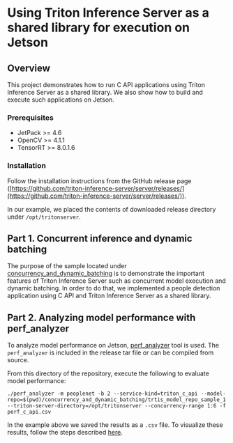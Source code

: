 <!--
# Copyright (c) 2021, NVIDIA CORPORATION & AFFILIATES. All rights reserved.
#
# Redistribution and use in source and binary forms, with or without
# modification, are permitted provided that the following conditions
# are met:
#  * Redistributions of source code must retain the above copyright
#    notice, this list of conditions and the following disclaimer.
#  * Redistributions in binary form must reproduce the above copyright
#    notice, this list of conditions and the following disclaimer in the
#    documentation and/or other materials provided with the distribution.
#  * Neither the name of NVIDIA CORPORATION nor the names of its
#    contributors may be used to endorse or promote products derived
#    from this software without specific prior written permission.
#
# THIS SOFTWARE IS PROVIDED BY THE COPYRIGHT HOLDERS ``AS IS'' AND ANY
# EXPRESS OR IMPLIED WARRANTIES, INCLUDING, BUT NOT LIMITED TO, THE
# IMPLIED WARRANTIES OF MERCHANTABILITY AND FITNESS FOR A PARTICULAR
# PURPOSE ARE DISCLAIMED.  IN NO EVENT SHALL THE COPYRIGHT OWNER OR
# CONTRIBUTORS BE LIABLE FOR ANY DIRECT, INDIRECT, INCIDENTAL, SPECIAL,
# EXEMPLARY, OR CONSEQUENTIAL DAMAGES (INCLUDING, BUT NOT LIMITED TO,
# PROCUREMENT OF SUBSTITUTE GOODS OR SERVICES; LOSS OF USE, DATA, OR
# PROFITS; OR BUSINESS INTERRUPTION) HOWEVER CAUSED AND ON ANY THEORY
# OF LIABILITY, WHETHER IN CONTRACT, STRICT LIABILITY, OR TORT
# (INCLUDING NEGLIGENCE OR OTHERWISE) ARISING IN ANY WAY OUT OF THE USE
# OF THIS SOFTWARE, EVEN IF ADVISED OF THE POSSIBILITY OF SUCH DAMAGE.
-->

# Using Triton Inference Server as a shared library for execution on Jetson

## Overview
This project demonstrates how to run C API applications using Triton Inference Server as a shared library. We also show how to build and execute such applications on Jetson.

### Prerequisites

* JetPack >= 4.6
* OpenCV >= 4.1.1
* TensorRT >= 8.0.1.6

### Installation

Follow the installation instructions from the GitHub release page ([https://github.com/triton-inference-server/server/releases/](https://github.com/triton-inference-server/server/releases/)).

In our example, we placed the contents of downloaded release directory under `/opt/tritonserver`.

## Part 1. Concurrent inference and dynamic batching

The purpose of the sample located under [concurrency_and_dynamic_batching](concurrency_and_dynamic_batching)
is to demonstrate the important features of Triton Inference Server such as concurrent model execution and
dynamic batching. In order to do that, we implemented a people detection application using C API and Triton
Inference Server as a shared library.

## Part 2. Analyzing model performance with perf_analyzer

To analyze model performance on Jetson, [perf_analyzer](https://github.com/triton-inference-server/server/blob/main/docs/perf_analyzer.md) tool is used. The `perf_analyzer` is included in the release tar file or can be compiled from source.

From this directory of the repository, execute the following to evaluate model performance:

```shell
./perf_analyzer -m peoplenet -b 2 --service-kind=triton_c_api --model-repo=$(pwd)/concurrency_and_dynamic_batching/trtis_model_repo_sample_1 --triton-server-directory=/opt/tritonserver --concurrency-range 1:6 -f perf_c_api.csv
```

In the example above we saved the results as a `.csv` file. To visualize these results, follow the steps described [here](https://github.com/triton-inference-server/server/blob/main/docs/perf_analyzer.md#visualizing-latency-vs-throughput).
